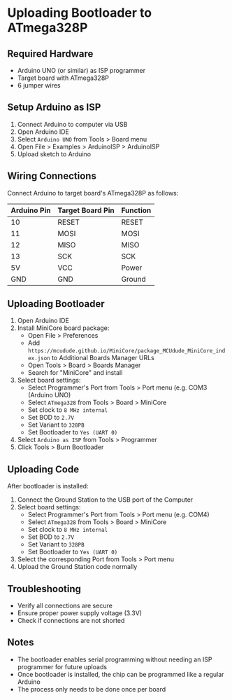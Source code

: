 # Uploading Bootloader to ATmega328P

## Required Hardware
- Arduino UNO (or similar) as ISP programmer
- Target board with ATmega328P
- 6 jumper wires

## Setup Arduino as ISP
1. Connect Arduino to computer via USB
2. Open Arduino IDE
3. Select `Arduino UNO` from Tools > Board menu
4. Open File > Examples > ArduinoISP > ArduinoISP
5. Upload sketch to Arduino

## Wiring Connections
Connect Arduino to target board's ATmega328P as follows:

| Arduino Pin | Target Board Pin | Function |
|------------|------------------|----------|
| 10 | RESET | RESET |
| 11 | MOSI | MOSI |
| 12 | MISO | MISO |
| 13 | SCK | SCK |
| 5V | VCC | Power |
| GND | GND | Ground |

## Uploading Bootloader
1. Open Arduino IDE
2. Install MiniCore board package:
   - Open File > Preferences
   - Add `https://mcudude.github.io/MiniCore/package_MCUdude_MiniCore_index.json` to Additional Boards Manager URLs
   - Open Tools > Board > Boards Manager
   - Search for "MiniCore" and install
3. Select board settings:
   - Select Programmer's Port from Tools > Port menu (e.g. COM3 (Arduino UNO)
   - Select `ATmega328` from Tools > Board > MiniCore
   - Set clock to `8 MHz internal`
   - Set BOD to `2.7V`
   - Set Variant to `328PB`
   - Set Bootloader to `Yes (UART 0)`
4. Select `Arduino as ISP` from Tools > Programmer
5. Click Tools > Burn Bootloader

## Uploading Code
After bootloader is installed:

1. Connect the Ground Station to the USB port of the Computer
2. Select board settings:
   - Select Programmer's Port from Tools > Port menu (e.g. COM4)
   - Select `ATmega328` from Tools > Board > MiniCore
   - Set clock to `8 MHz internal`
   - Set BOD to `2.7V`
   - Set Variant to `328PB`
   - Set Bootloader to `Yes (UART 0)`
3. Select the corresponding Port from Tools > Port menu
4. Upload the Ground Station code normally

## Troubleshooting
- Verify all connections are secure
- Ensure proper power supply voltage (3.3V)
- Check if connections are not shorted

## Notes
- The bootloader enables serial programming without needing an ISP programmer for future uploads
- Once bootloader is installed, the chip can be programmed like a regular Arduino
- The process only needs to be done once per board

